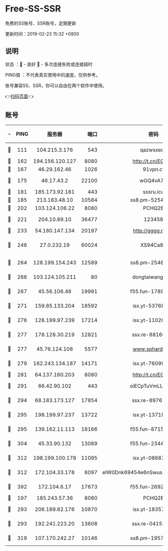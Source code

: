 # Free-SS-SSR

免费的SS账号、SSR账号，定期更新

更新时间：2019-02-23 15:32 +0800

## 说明

状态     ：🙂 - 良好 🙁 - 多次连接失败或连接超时

PING值   ：不代表真实使用中的速度，仅供参考。

账号兼容SS、SSR，你可以自由在两个软件中使用。

👉[扫码页面](https://liesauer.github.io/free-ss-ssr.github.io/)👈

## 账号

|-|PING|服务器|端口|密码|加密方式|区域|
|:----:|:----:|:-----:|-----:|:----:|:----:|:----:|
|🙂|111|104.215.3.176|543|qazwsxedc|aes-256-gcm|JP|
|🙂|162|194.156.120.127|8080|http://t.cn/EGJIyrl|rc4-md5|RU|
|🙂|167|46.29.162.46|1026|91vpn.cf|rc4-md5|RU|
|🙂|175|46.17.43.2|22100|wGQ4vA7D|aes-256-gcm|RU|
|🙂|181|185.173.92.181|443|sssru.icu|rc4-md5|RU|
|🙂|185|213.183.48.10|10584|ss8.pm-52546050|rc4-md5|RU|
|🙂|202|103.124.106.22|8080|PCHQ2E|rc4-md5|US|
|🙂|221|204.10.89.10|36477|123456|aes-256-cfb|US|
|🙂|233|54.180.147.134|20197|http://gggg.rocks|chacha20|KR|
|🙂|246|27.0.232.19|60024|XS94Ca8K|xchacha20-ietf-poly1305|HK|
|🙂|264|128.199.154.243|12589|ss8.pm-25483788|aes-256-cfb|SG|
|🙂|266|103.124.105.211|80|dongtaiwang.com|aes-256-cfb|US|
|🙂|267|45.56.106.48|19991|f55.fun-17890118|aes-256-cfb|US|
|🙂|271|159.65.133.204|18592|isx.yt-53768973|aes-256-cfb|SG|
|🙂|276|128.199.97.239|17214|isx.yt-11020903|aes-256-cfb|SG|
|🙂|277|178.128.30.219|12821|ssx.re-88166677|aes-256-cfb|SG|
|🙂|277|45.76.124.108|5577|www.sphard.com|aes-256-cfb|AU|
|🙂|279|162.243.134.187|14171|isx.yt-76099235|aes-256-cfb|US|
|🙂|281|64.137.160.203|8080|http://t.cn/EGJIyrl|rc4-md5|CA|
|🙂|291|66.42.90.102|443|oiECpTuVmLLxk4Ts|aes-256-cfb|US|
|🙂|294|68.183.173.127|17854|ssx.re-89767953|aes-256-cfb|US|
|🙂|295|198.199.97.237|13722|isx.yt-13719964|aes-256-cfb|US|
|🙂|295|139.162.11.113|18166|f55.fun-87155784|aes-256-cfb|SG|
|🙂|304|45.33.90.132|13089|f55.fun-23448160|aes-256-cfb|US|
|🙂|312|198.199.100.178|11095|isx.yt-08687523|aes-256-cfb|US|
|🙂|312|172.104.33.178|8097|eIW0Dnk69454e6nSwuspv9DmS201tQ0D|aes-256-cfb|SG|
|🙂|392|172.104.6.17|17673|f55.fun-26926013|aes-256-cfb|US|
|🙂|197|185.243.57.36|8080|PCHQ2E|rc4-md5|US|
|🙂|293|206.189.82.176|10870|isx.yt-18357670|aes-256-cfb|SG|
|🙂|293|192.241.223.20|13608|ssx.re-04153947|aes-256-cfb|US|
|🙂|319|107.170.242.27|10146|ss8.pm-19577834|aes-256-cfb|US|
